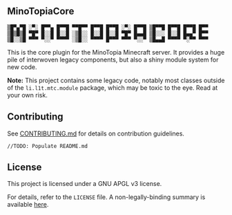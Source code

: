 MinoTopiaCore
-------------
````
▒█▀▄▀█ ░▀░ █▀▀▄ █▀▀█ ▀▀█▀▀ █▀▀█ █▀▀█ ░▀░ █▀▀█ ▒█▀▀█ █▀▀█ █▀▀█ █▀▀ 
▒█▒█▒█ ▀█▀ █░░█ █░░█ ░▒█░░ █░░█ █░░█ ▀█▀ █▄▄█ ▒█░░░ █░░█ █▄▄▀ █▀▀ 
▒█░░▒█ ▀▀▀ ▀░░▀ ▀▀▀▀ ░▒█░░ ▀▀▀▀ █▀▀▀ ▀▀▀ ▀░░▀ ▒█▄▄█ ▀▀▀▀ ▀░▀▀ ▀▀▀ 
````

This is the core plugin for the MinoTopia Minecraft server.
It provides a huge pile of interwoven legacy components, but
also a shiny module system for new code.

**Note:** This project contains some legacy code, notably
most classes outside of the `li.l1t.mtc.module` package,
which may be toxic to the eye. Read at your own risk.

Contributing
------------

See [CONTRIBUTING.md](https://bitbucket.org/literalplus/minotopiacore/src/master/CONTRIBUTING.md?at=master) for details on contribution guidelines.

````
//TODO: Populate README.md
````

License
-------

This project is licensed under a GNU APGL v3 license.

For details, refer to the `LICENSE` file. A non-legally-binding
summary is available [here](https://choosealicense.com/licenses/agpl-3.0/).
